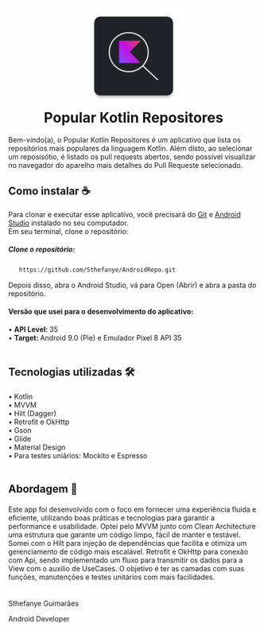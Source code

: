 <h1 align = "center">
  <br>
   <img src = https://github.com/Sthefanye/AndroidRepo/blob/main/app/src/main/res/mipmap-xxxhdpi/ic_launcher.webp?raw=true "alt =" Popular Kotlin repositores "width =" 200 "> 
  <br>
  Popular Kotlin Repositores 
 
  </h1>


Bem-vindo(a), o Popular Kotlin Repositores é um aplicativo que lista os repositórios mais populares da linguagem Kotlin. Além disto, ao selecionar um reposisótio, é listado os pull requests abertos, sendo possível visualizar no navegador do aparelho mais detalhes do Pull Requeste selecionado.

## Como instalar ☕️
Para clonar e executar esse aplicativo, você precisará do <a href="https://github.com/">Git</a> e <a href="https://developer.android.com/studio">Android Studio</a> instalado no seu computador. 
    <br>Em seu terminal, clone o repositório:
    <h5>Clone o repositório: </h5>
```markdown
   https://github.com/Sthefanye/AndroidRepo.git
  ```
Depois disso, abra o Android Studio, vá para Open (Abrir) e abra a pasta do repositório.

<h4> Versão que usei para o desenvolvimento do aplicativo: </h4>
    • <strong> API Level: </strong> 35 <br>
    • <strong> Target: </strong> Android 9.0 (Pie) e Emulador Pixel 8 API 35
    <br>
    <br>
     </h1>
     
## Tecnologias utilizadas 🛠
<h4> </h4>
    • Kotlin <br>
    • MVVM <br>
    • Hilt (Dagger) <br>
    • Retrofit e OkHttp <br>
    • Gson <br>
    • Glide <br>
    • Material Design <br> 
    • Para testes uniários: Mockito e Espresso <br>
    <br>
     </h1>

## Abordagem 🧠
<h4> </h4>
Este app foi desenvolvido com o foco em fornecer uma experiência fluida e eficiente, utilizando boas práticas e tecnologias para garantir a performance e usabilidade. Optei pelo MVVM junto com Clean Architecture uma estrutura que garante um código limpo,  fácil de manter e testável. Somei com o Hilt para injeção de dependências que facilita e otimiza um gerenciamento de código mais escalável. Retrofit e OkHttp para conexão com Api, sendo implementado um fluxo para transmitir os dados para a View com o auxilio de UseCases. O objetivo é ter as camadas com suas funções, manutenções e testes unitários com mais facilidades.
    <br>
    <br>
     </h1>
<h4> </h4>

<p> Sthefanye Guimarães </p>
<p> Android Developer </p>
